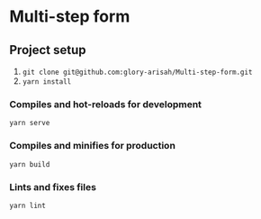 # Multi-step form

## Project setup
1. `git clone git@github.com:glory-arisah/Multi-step-form.git`
2. `yarn install`

### Compiles and hot-reloads for development
`yarn serve`

### Compiles and minifies for production
`yarn build`

### Lints and fixes files
`yarn lint`

